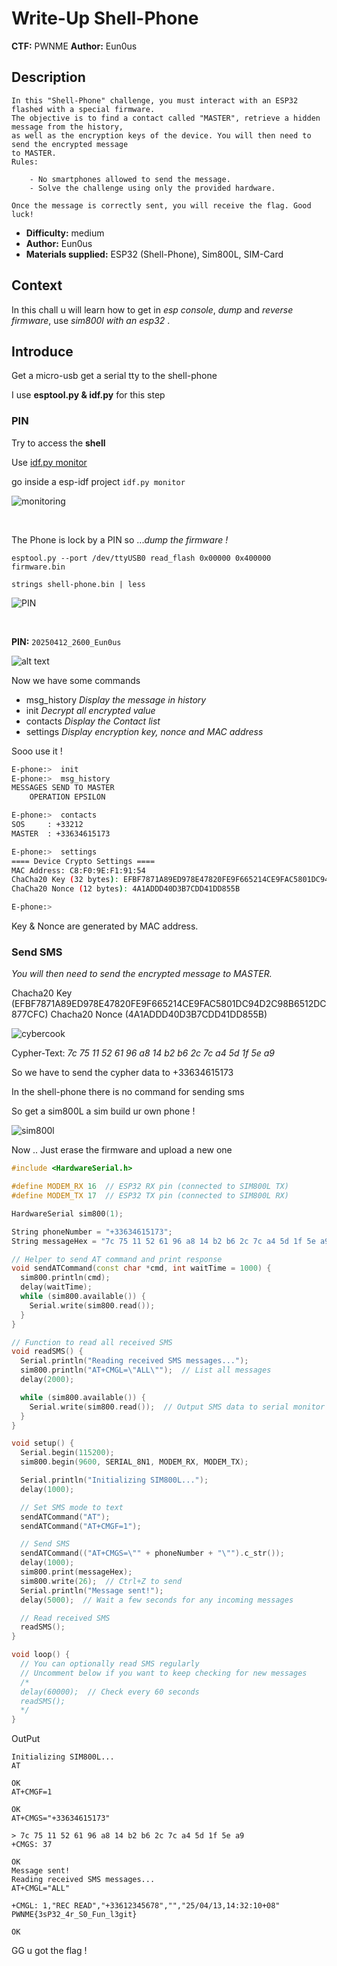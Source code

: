 # Write-Up Shell-Phone

**CTF:** PWNME
**Author:** Eun0us

## Description 

```
In this "Shell-Phone" challenge, you must interact with an ESP32 flashed with a special firmware.
The objective is to find a contact called "MASTER", retrieve a hidden message from the history,
as well as the encryption keys of the device. You will then need to send the encrypted message
to MASTER.
Rules:

    - No smartphones allowed to send the message.
    - Solve the challenge using only the provided hardware.

Once the message is correctly sent, you will receive the flag. Good luck!
```

- **Difficulty:** medium
- **Author:** Eun0us
- **Materials supplied:** ESP32 (Shell-Phone), Sim800L, SIM-Card

## Context 
In this chall u will learn how to get in *esp console*, *dump* and *reverse firmware*, use *sim800l with an esp32* .

## Introduce 

Get a micro-usb get a serial tty to the shell-phone 

I use **esptool.py & idf.py** for this step

### PIN

Try to access the **shell** 

Use [idf.py monitor](https://docs.espressif.com/projects/esp-idf/en/stable/esp32/api-guides/tools/idf-monitor.html)

go inside a esp-idf project 
`idf.py monitor`

![monitoring](img/monitor1.png)

</br>

The Phone is lock by a PIN so ...*dump the firmware !* 

`esptool.py --port /dev/ttyUSB0 read_flash 0x00000 0x400000 firmware.bin`

`strings shell-phone.bin | less`

![PIN](img/PIN.png)

</br>

**PIN:** `20250412_2600_Eun0us`

![alt text](img/monitor2.png)

Now we have some commands 
- msg_history *Display the message in history*
- init        *Decrypt all encrypted value*
- contacts    *Display the Contact list*
- settings    *Display encryption key, nonce and MAC address*

Sooo use it !

```sh
E-phone:>  init
E-phone:>  msg_history
MESSAGES SEND TO MASTER
	OPERATION EPSILON

E-phone:>  contacts
SOS     : +33212
MASTER  : +33634615173

E-phone:>  settings
==== Device Crypto Settings ====
MAC Address: C8:F0:9E:F1:91:54
ChaCha20 Key (32 bytes): EFBF7871A89ED978E47820FE9F665214CE9FAC5801DC94D2C98B6512DC877CFC
ChaCha20 Nonce (12 bytes): 4A1ADDD40D3B7CDD41DD855B

E-phone:>  
```

Key & Nonce are generated by MAC address.


### Send SMS 

*You will then need to send the encrypted message to MASTER.*

Chacha20 Key   (EFBF7871A89ED978E47820FE9F665214CE9FAC5801DC94D2C98B6512DC877CFC)
Chacha20 Nonce (4A1ADDD40D3B7CDD41DD855B)

![cybercook](img/cyberchef.png)
</br>

Cypher-Text: *7c 75 11 52 61 96 a8 14 b2 b6 2c 7c a4 5d 1f 5e a9*

So we have to send the cypher data to +33634615173 

In the shell-phone there is no command for sending sms

So get a sim800L a sim build ur own phone !

![sim800l](img/ESP32-SIM800L.jpg)
</br>


Now ..
Just erase the firmware and upload a new one 

```cpp
#include <HardwareSerial.h>

#define MODEM_RX 16  // ESP32 RX pin (connected to SIM800L TX)
#define MODEM_TX 17  // ESP32 TX pin (connected to SIM800L RX)

HardwareSerial sim800(1);

String phoneNumber = "+33634615173";
String messageHex = "7c 75 11 52 61 96 a8 14 b2 b6 2c 7c a4 5d 1f 5e a9";

// Helper to send AT command and print response
void sendATCommand(const char *cmd, int waitTime = 1000) {
  sim800.println(cmd);
  delay(waitTime);
  while (sim800.available()) {
    Serial.write(sim800.read());
  }
}

// Function to read all received SMS
void readSMS() {
  Serial.println("Reading received SMS messages...");
  sim800.println("AT+CMGL=\"ALL\"");  // List all messages
  delay(2000);

  while (sim800.available()) {
    Serial.write(sim800.read());  // Output SMS data to serial monitor
  }
}

void setup() {
  Serial.begin(115200);
  sim800.begin(9600, SERIAL_8N1, MODEM_RX, MODEM_TX);

  Serial.println("Initializing SIM800L...");
  delay(1000);

  // Set SMS mode to text
  sendATCommand("AT");
  sendATCommand("AT+CMGF=1");

  // Send SMS
  sendATCommand(("AT+CMGS=\"" + phoneNumber + "\"").c_str());
  delay(1000);
  sim800.print(messageHex);
  sim800.write(26);  // Ctrl+Z to send
  Serial.println("Message sent!");
  delay(5000);  // Wait a few seconds for any incoming messages

  // Read received SMS
  readSMS();
}

void loop() {
  // You can optionally read SMS regularly
  // Uncomment below if you want to keep checking for new messages
  /*
  delay(60000);  // Check every 60 seconds
  readSMS();
  */
}
```


OutPut 

```
Initializing SIM800L...
AT

OK
AT+CMGF=1

OK
AT+CMGS="+33634615173"

> 7c 75 11 52 61 96 a8 14 b2 b6 2c 7c a4 5d 1f 5e a9
+CMGS: 37

OK
Message sent!
Reading received SMS messages...
AT+CMGL="ALL"

+CMGL: 1,"REC READ","+33612345678","","25/04/13,14:32:10+08"
PWNME{3sP32_4r_S0_Fun_l3git}

OK
```

GG u got the flag !
